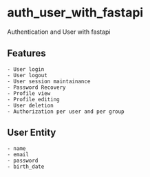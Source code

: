 # auth_user_with_fastapi

Authentication and User with fastapi

## Features

    - User login
    - User logout
    - User session maintainance
    - Password Recovery
    - Profile view
    - Profile editing
    - User deletion
    - Authorization per user and per group

## User Entity

    - name
    - email
    - password
    - birth_date
